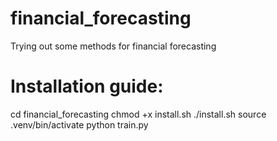 # financial_forecasting
Trying out some methods for financial forecasting

# Installation guide:

cd financial_forecasting
chmod +x install.sh
./install.sh
source .venv/bin/activate
python train.py
